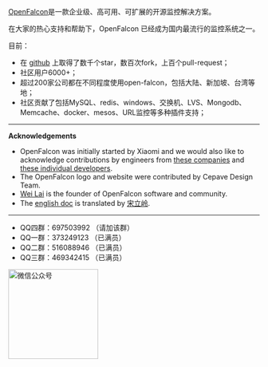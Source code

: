 <!-- toc -->

[OpenFalcon](http://open-falcon.com)是一款企业级、高可用、可扩展的开源监控解决方案。

在大家的热心支持和帮助下，OpenFalcon 已经成为国内最流行的监控系统之一。

目前：
- 在 [github](https://github.com/open-falcon/falcon-plus) 上取得了数千个star，数百次fork，上百个pull-request；
- 社区用户6000+；
- 超过200家公司都在不同程度使用open-falcon，包括大陆、新加坡、台湾等地；
- 社区贡献了包括MySQL、redis、windows、交换机、LVS、Mongodb、Memcache、docker、mesos、URL监控等多种插件支持；

-----
**Acknowledgements**

- OpenFalcon was initially started by Xiaomi and we would also like to acknowledge contributions by engineers from [these companies](./contributing.html) and [these individual developers](./contributing.html).
- The OpenFalcon logo and website were contributed by Cepave Design Team.
- [Wei Lai](https://github.com/laiwei) is the founder of OpenFalcon software and community. 
- The [english doc](http://book.open-falcon.com/en/index.html) is translated by [宋立岭](https://github.com/songliling).

-----
- QQ四群：697503992 （请加该群）
- QQ一群：373249123 （已满员）
- QQ二群：516088946 （已满员）
- QQ三群：469342415 （已满员）

<img src="image/OpenFalcon_wechat.jpg" width = "180" height = "180" alt="微信公众号" align=center />
